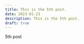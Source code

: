 ```yaml
---
title: This is the 5th post.
date: 2023-01-23
description: This is the 5th post.
draft: true
---
```

5th post
